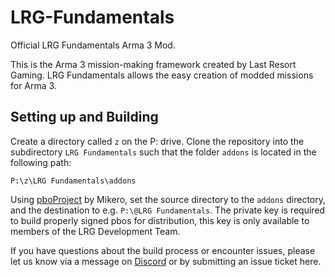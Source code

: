 # LRG-Fundamentals
Official LRG Fundamentals Arma 3 Mod.


This is the Arma 3 mission-making framework created by Last Resort Gaming. LRG Fundamentals allows the easy creation of modded missions
for Arma 3.

## Setting up and Building

Create a directory called `z` on the P: drive. Clone the repository into the subdirectory `LRG Fundamentals` such that the folder `addons` is located in the following path:

```P:\z\LRG Fundamentals\addons```

Using [pboProject][pboproj] by Mikero, set the source directory to the `addons` directory, and the destination to e.g. `P:\@LRG Fundamentals`. The private key is required to build properly signed pbos for distribution, this key is only available to members of the LRG Development Team.

If you have questions about the build process or encounter issues, please let us know via a message on [Discord][discord] or by submitting an issue ticket here.


[pboproj]:https://mikero.bytex.digital/api/download?filename=pboProject.2.45.7.04.Installer.exe
[discord]:http://discord.lastresortgaming.net
